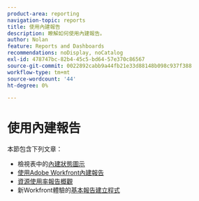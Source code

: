 ```yaml
---
product-area: reporting
navigation-topic: reports
title: 使用內建報告
description: 瞭解如何使用內建報告。
author: Nolan
feature: Reports and Dashboards
recommendations: noDisplay, noCatalog
exl-id: 478747bc-82b4-45c5-bd64-57e370c86567
source-git-commit: 0022892cabb9a44fb21e33d88148b098c937f388
workflow-type: tm+mt
source-wordcount: '44'
ht-degree: 0%

---
```


# 使用內建報告

<!-- Audited: 11/2024 -->

本節包含下列文章：

* 檢視表中的[內建狀態圖示](../../../reports-and-dashboards/reports/using-built-in-reports/built-in-status-icons-views.md)
* [使用Adobe Workfront內建報告](../../../reports-and-dashboards/reports/using-built-in-reports/use-workfront-built-in-reports.md)
* [資源使用率報告概觀](../../../reports-and-dashboards/reports/using-built-in-reports/resource-utilization-report.md)
* 新Workfront體驗的[基本報告建立程式](https://one.workfront.com/s/basic-report-creation-program)
